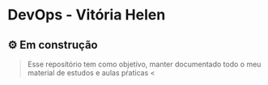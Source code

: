 # DevOps - Vitória Helen

## ⚙️ Em construção

> Esse reposítório tem como objetivo, manter documentado todo o meu material de estudos e aulas pŕaticas <
